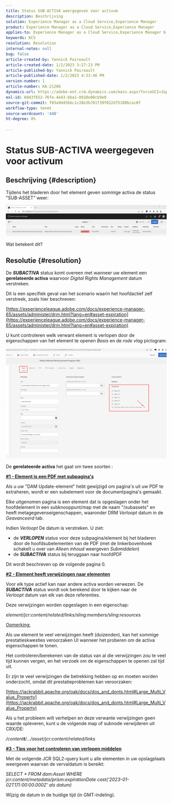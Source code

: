 ```yaml
---
title: Status SUB-ACTIVA weergegeven voor activum
description: Beschrijving
solution: Experience Manager as a Cloud Service,Experience Manager
product: Experience Manager as a Cloud Service,Experience Manager
applies-to: Experience Manager as a Cloud Service,Experience Manager 6.5,Experience Manager
keywords: KCS
resolution: Resolution
internal-notes: null
bug: false
article-created-by: Yannick Poireault
article-created-date: 1/2/2023 3:27:23 PM
article-published-by: Yannick Poireault
article-published-date: 1/2/2023 4:33:46 PM
version-number: 1
article-number: KA-21206
dynamics-url: https://adobe-ent.crm.dynamics.com/main.aspx?forceUCI=1&pagetype=entityrecord&etn=knowledgearticle&id=b9a935ed-b18a-ed11-81ac-6045bd006ce9
exl-id: 6043f652-76fe-4e43-bba1-0910e00cb9e0
source-git-commit: f03a9d45b6c1c28e3b701f39f022d75180bcac0f
workflow-type: tm+mt
source-wordcount: '448'
ht-degree: 0%

---
```


# Status SUB-ACTIVA weergegeven voor activum

## Beschrijving {#description}


Tijdens het bladeren door het element geven sommige activa de status &quot;SUB-ASSET&quot; weer:

![](assets/___798b0791-ba8a-ed11-81ac-6045bd006ce9___.png)

Wat betekent dit?


## Resolutie {#resolution}


De <b>*SUBACTIVA</b>* status komt overeen met wanneer uw element een <b>gerelateerde activa</b> waarvoor *Digital Rights Management* datum verstreken.

Dit is een specifiek geval van het scenario waarin het hoofdactief zelf verstreek, zoals hier beschreven:

[https://experienceleague.adobe.com/docs/experience-manager-65/assets/administer/drm.html?lang=en#asset-expiration](https://experienceleague.adobe.com/docs/experience-manager-65/assets/administer/drm.html?lang=en#asset-expiration)

U kunt controleren welk verwant element is verlopen door de eigenschappen van het element te openen *Basis* en de *rode vlag* pictogram:

![](assets/6269940b-b98a-ed11-81ac-6045bd006ce9.png)



De <b>gerelateerde activa</b> het gaat om twee soorten :

<u><b>#1 - Element is een PDF met subpagina&#39;s</b></u>

Als u uw &quot;DAM Update-element&quot; hebt gewijzigd om pagina&#39;s uit uw PDF te extraheren, wordt er een subelement voor de documentpagina&#39;s gemaakt.

Elke uitgenomen pagina is een element dat is opgeslagen onder het hoofdelement in een subknooppunt/map met de naam &quot;/subassets&quot; en heeft metagegevenseigenschappen, waaronder DRM *Verloopt* datum in de *Geavanceerd* tab.

Indien *Verloopt* De datum is verstreken. U ziet:

- de <b>*VERLOPEN</b>* status voor deze subpagina/element bij het bladeren door de hoofdsubelementen van de PDF (met de linkerbovenhoek schakelt u over van *Alleen inhoud* weergeven *Submiddelen*)
- de <b>*SUBACTIVA</b>* status bij teruggaan naar hoofdPDF


Dit wordt beschreven op de volgende pagina 0.



<u><b>#2 - Element heeft verwijzingen naar elementen</b></u>

Voor elk type actief kan naar andere activa worden verwezen. De <b>*SUBACTIVA</b>* status wordt ook berekend door te kijken naar de *Verloopt* datum van elk van deze referenties.

Deze verwijzingen worden opgeslagen in een eigenschap:

*element/jcr:content/related/links/sling:members/sling:resources*

<u>Opmerking:</u>

Als uw element te veel verwijzingen heeft (duizenden), kan het sommige prestatieskwesties veroorzaken UI wanneer het proberen om de activa eigenschappen te tonen.

Het controleren/berekenen van de status van al die verwijzingen zou te veel tijd kunnen vergen, en het verzoek om de eigenschappen te openen zal tijd uit.

Er zijn te veel verwijzingen die betrekking hebben op en moeten worden onderzocht, omdat dit prestatieproblemen kan veroorzaken:

[https://jackrabbit.apache.org/oak/docs/dos_and_donts.html#Large_Multi_Value_Property](https://jackrabbit.apache.org/oak/docs/dos_and_donts.html#Large_Multi_Value_Property)

Als u het probleem wilt verhelpen en deze verwante verwijzingen geen waarde opleveren, kunt u de volgende map of subnode verwijderen uit CRX/DE:

*/content<b>t</b>/.../asset/jcr:content/related/links*



<u><b>#3 - Tips voor het controleren van verlopen middelen</b></u>

Met de volgende JCR SQL2-query kunt u alle elementen in uw opslagplaats weergeven waarvan de vervaldatum is bereikt:

*SELECT \* FROM dam:Asset WHERE jcr:content/metadata/prism:expirationDate cast(&#39;2023-01-02T17):00:00.000Z&#39; als datum)*



Wijzig de datum in de huidige tijd (in GMT-indeling).
